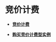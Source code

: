 # 竞价计费<a name="ZH-CN_TOPIC_0177964529"></a>

-   **[竞价计费](竞价计费-0.md)**  

-   **[购买竞价计费型实例](购买竞价计费型实例.md)**  


